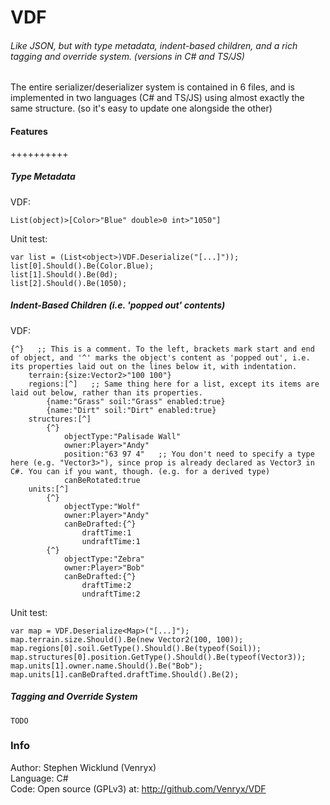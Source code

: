 # VDF
###### Like JSON, but with type metadata, indent-based children, and a rich tagging and override system. (versions in C# and TS/JS)

The entire serializer/deserializer system is contained in 6 files, and is implemented in two languages (C# and TS/JS) using almost exactly the same structure. (so it's easy to update one alongside the other)

#### Features
++++++++++
##### Type Metadata
VDF:
```
List(object)>[Color>"Blue" double>0 int>"1050"]
```
Unit test:
```
var list = (List<object>)VDF.Deserialize("[...]"));
list[0].Should().Be(Color.Blue);
list[1].Should().Be(0d);
list[2].Should().Be(1050);
```

##### Indent-Based Children (i.e. 'popped out' contents)
VDF:
```
{^}   ;; This is a comment. To the left, brackets mark start and end of object, and '^' marks the object's content as 'popped out', i.e. its properties laid out on the lines below it, with indentation.
	terrain:{size:Vector2>"100 100"}
	regions:[^]   ;; Same thing here for a list, except its items are laid out below, rather than its properties.
		{name:"Grass" soil:"Grass" enabled:true}
		{name:"Dirt" soil:"Dirt" enabled:true}
	structures:[^]
		{^}
			objectType:"Palisade Wall"
			owner:Player>"Andy"
			position:"63 97 4"   ;; You don't need to specify a type here (e.g. "Vector3>"), since prop is already declared as Vector3 in C#. You can if you want, though. (e.g. for a derived type)
			canBeRotated:true
	units:[^]
		{^}
			objectType:"Wolf"
			owner:Player>"Andy"
			canBeDrafted:{^}
				draftTime:1
				undraftTime:1
		{^}
			objectType:"Zebra"
			owner:Player>"Bob"
			canBeDrafted:{^}
				draftTime:2
				undraftTime:2
```
Unit test:
```
var map = VDF.Deserialize<Map>("[...]");
map.terrain.size.Should().Be(new Vector2(100, 100));
map.regions[0].soil.GetType().Should().Be(typeof(Soil));
map.structures[0].position.GetType().Should().Be(typeof(Vector3));
map.units[1].owner.name.Should().Be("Bob");
map.units[1].canBeDrafted.draftTime.Should().Be(2);
```

##### Tagging and Override System
```
TODO
```

### Info
Author: Stephen Wicklund (Venryx)  
Language: C#  
Code: Open source (GPLv3) at: http://github.com/Venryx/VDF